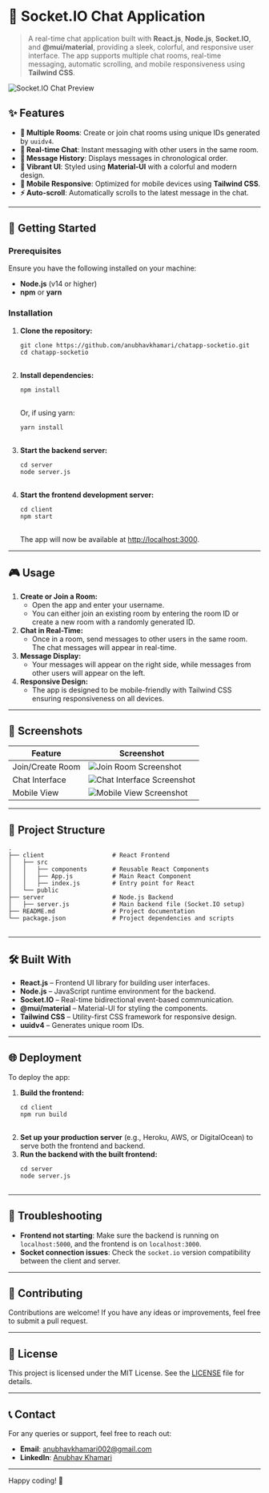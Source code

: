 

<h1>🎉 Socket.IO Chat Application</h1>

<blockquote>
  A real-time chat application built with <strong>React.js</strong>, <strong>Node.js</strong>, <strong>Socket.IO</strong>, and <strong>@mui/material</strong>, providing a sleek, colorful, and responsive user interface. The app supports multiple chat rooms, real-time messaging, automatic scrolling, and mobile responsiveness using <strong>Tailwind CSS</strong>.
</blockquote>

<img src="./preview.png" alt="Socket.IO Chat Preview" />

<h2>✨ Features</h2>

<ul>
  <li><strong>🔗 Multiple Rooms</strong>: Create or join chat rooms using unique IDs generated by <code>uuidv4</code>.</li>
  <li><strong>💬 Real-time Chat</strong>: Instant messaging with other users in the same room.</li>
  <li><strong>📜 Message History</strong>: Displays messages in chronological order.</li>
  <li><strong>🎨 Vibrant UI</strong>: Styled using <strong>Material-UI</strong> with a colorful and modern design.</li>
  <li><strong>📱 Mobile Responsive</strong>: Optimized for mobile devices using <strong>Tailwind CSS</strong>.</li>
  <li><strong>⚡ Auto-scroll</strong>: Automatically scrolls to the latest message in the chat.</li>
</ul>

<hr />

<h2>🚀 Getting Started</h2>

<h3>Prerequisites</h3>
<p>Ensure you have the following installed on your machine:</p>

<ul>
  <li><strong>Node.js</strong> (v14 or higher)</li>
  <li><strong>npm</strong> or <strong>yarn</strong></li>
</ul>

<h3>Installation</h3>

<ol>
  <li><strong>Clone the repository:</strong>
    <pre>
<code>git clone https://github.com/anubhavkhamari/chatapp-socketio.git
cd chatapp-socketio</code>
    </pre>
  </li>
  <li><strong>Install dependencies:</strong>
    <pre>
<code>npm install</code>
    </pre>
    Or, if using yarn:
    <pre>
<code>yarn install</code>
    </pre>
  </li>
  <li><strong>Start the backend server:</strong>
    <pre>
<code>cd server
node server.js</code>
    </pre>
  </li>
  <li><strong>Start the frontend development server:</strong>
    <pre>
<code>cd client
npm start</code>
    </pre>
    The app will now be available at <a href="http://localhost:3000" target="_blank">http://localhost:3000</a>.
  </li>
</ol>

<hr />

<h2>🎮 Usage</h2>

<ol>
  <li><strong>Create or Join a Room:</strong>
    <ul>
      <li>Open the app and enter your username.</li>
      <li>You can either join an existing room by entering the room ID or create a new room with a randomly generated ID.</li>
    </ul>
  </li>
  <li><strong>Chat in Real-Time:</strong>
    <ul>
      <li>Once in a room, send messages to other users in the same room. The chat messages will appear in real-time.</li>
    </ul>
  </li>
  <li><strong>Message Display:</strong>
    <ul>
      <li>Your messages will appear on the right side, while messages from other users will appear on the left.</li>
    </ul>
  </li>
  <li><strong>Responsive Design:</strong>
    <ul>
      <li>The app is designed to be mobile-friendly with Tailwind CSS ensuring responsiveness on all devices.</li>
    </ul>
  </li>
</ol>

<hr />

<h2>📸 Screenshots</h2>

<table>
  <thead>
    <tr>
      <th>Feature</th>
      <th>Screenshot</th>
    </tr>
  </thead>
  <tbody>
    <tr>
      <td>Join/Create Room</td>
      <td><img src="./screenshots/join-room.png" alt="Join Room Screenshot" /></td>
    </tr>
    <tr>
      <td>Chat Interface</td>
      <td><img src="./screenshots/chat-interface.png" alt="Chat Interface Screenshot" /></td>
    </tr>
    <tr>
      <td>Mobile View</td>
      <td><img src="./screenshots/mobile-view.png" alt="Mobile View Screenshot" /></td>
    </tr>
  </tbody>
</table>

<hr />

<h2>📂 Project Structure</h2>

<pre>
<code>.
├── client                   # React Frontend
│   ├── src
│   │   ├── components       # Reusable React Components
│   │   ├── App.js           # Main React Component
│   │   ├── index.js         # Entry point for React
│   └── public
├── server                   # Node.js Backend
│   ├── server.js            # Main backend file (Socket.IO setup)
├── README.md                # Project documentation
└── package.json             # Project dependencies and scripts
</code>
</pre>

<hr />

<h2>🛠️ Built With</h2>

<ul>
  <li><strong>React.js</strong> – Frontend UI library for building user interfaces.</li>
  <li><strong>Node.js</strong> – JavaScript runtime environment for the backend.</li>
  <li><strong>Socket.IO</strong> – Real-time bidirectional event-based communication.</li>
  <li><strong>@mui/material</strong> – Material-UI for styling the components.</li>
  <li><strong>Tailwind CSS</strong> – Utility-first CSS framework for responsive design.</li>
  <li><strong>uuidv4</strong> – Generates unique room IDs.</li>
</ul>

<hr />

<h2>🌐 Deployment</h2>

<p>To deploy the app:</p>

<ol>
  <li><strong>Build the frontend:</strong>
    <pre>
<code>cd client
npm run build</code>
    </pre>
  </li>
  <li><strong>Set up your production server</strong> (e.g., Heroku, AWS, or DigitalOcean) to serve both the frontend and backend.</li>
  <li><strong>Run the backend with the built frontend:</strong>
    <pre>
<code>cd server
node server.js</code>
    </pre>
  </li>
</ol>

<hr />

<h2>🐛 Troubleshooting</h2>

<ul>
  <li><strong>Frontend not starting</strong>: Make sure the backend is running on <code>localhost:5000</code>, and the frontend is on <code>localhost:3000</code>.</li>
  <li><strong>Socket connection issues</strong>: Check the <code>socket.io</code> version compatibility between the client and server.</li>
</ul>

<hr />

<h2>🤝 Contributing</h2>

<p>Contributions are welcome! If you have any ideas or improvements, feel free to submit a pull request.</p>

<hr />

<h2>📄 License</h2>

<p>This project is licensed under the MIT License. See the <a href="./LICENSE">LICENSE</a> file for details.</p>

<hr />

<h2>📞 Contact</h2>

<p>For any queries or support, feel free to reach out:</p>

<ul>
  <li><strong>Email</strong>: <a href="mailto:anubhavkhamari002@gmail.com">anubhavkhamari002@gmail.com</a></li>
  <li><strong>LinkedIn</strong>: <a href="https://www.linkedin.com/in/anubhavkhamari">Anubhav Khamari</a></li>
</ul>

<hr />

<p>Happy coding! 🎉</p>
